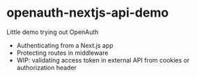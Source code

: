 # openauth-nextjs-api-demo

Little demo trying out OpenAuth

- Authenticating from a Next.js app
- Protecting routes in middleware
- WIP: validating access token in external API from cookies or authorization header